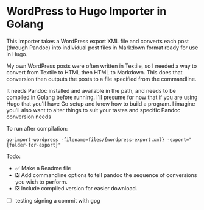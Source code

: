 # WordPress to Hugo Importer in Golang #

This importer takes a WordPress export XML file and converts each post (through Pandoc) into individual post files in Markdown format ready for use in Hugo.

My own WordPress posts were often written in Textile, so I needed a way to convert from Textile to HTML then HTML to Markdown. This does that conversion then outputs the posts to a file specified from the commandline.

It needs Pandoc installed and available in the path, and needs to be compiled in Golang before running. I'll presume for now that if you are using Hugo that you'll have Go setup and know how to build a program. I imagine you'll also want to alter things to suit your tastes and specific Pandoc conversion needs

To run after compilation:

`go-import-wordpress -filename=files/{wordpress-export.xml} -export="{folder-for-export}"`

Todo:

- ✅ Make a Readme file
- ❎ Add commandline options to tell pandoc the sequence of conversions you wish to perform.
- ❎ Include compiled version for easier download.

- [ ] testing signing a commit with gpg
